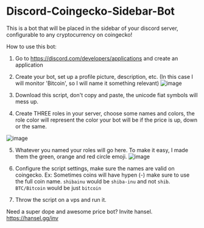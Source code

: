 # Discord-Coingecko-Sidebar-Bot
This is a bot that will be placed in the sidebar of your discord server, configurable to any cryptocurrency on coingecko!


How to use this bot:

1. Go to https://discord.com/developers/applications and create an application
2. Create your bot, set up a profile picture, description, etc. (In this case I will monitor 'Bitcoin', so I will name it something relevant)
![image](https://user-images.githubusercontent.com/93408277/147629040-1c488b9a-cf22-49d2-a300-74b67383ce70.png)

3. Download this script, don't copy and paste, the unicode fiat symbols will mess up.
4. Create THREE roles in your server, choose some names and colors, the role color will represent the color your bot will be if the price is up, down or the same.

![image](https://user-images.githubusercontent.com/93408277/147629148-0d1a3967-5bba-46c8-b6fa-ab6c17e08d10.png)

5. Whatever you named your roles will go here. To make it easy, I made them the green, orange and red circle emoji.
![image](https://user-images.githubusercontent.com/93408277/147629213-37b69076-4b9a-47b4-b26e-3154f16b69e1.png)

6. Configure the script settings, make sure the names are valid on coingecko. Ex: Sometimes coins will have hypen (-) make sure to use the full coin name. `shibainu` would be `shiba-inu` and not `shib`. `BTC/Bitcoin` would be just `bitcoin`

7. Throw the script on a vps and run it.

Need a super dope and awesome price bot? Invite hansel. https://hansel.gg/inv
